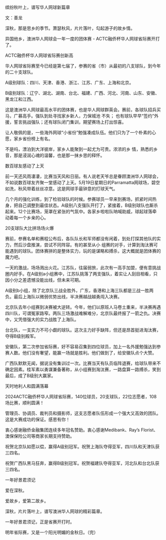 <p>缤纷秋叶上，谱写华人网球新篇章</p>

<p>文：善龙</p>

<p>深秋，那是思乡的季节。萧瑟秋风，片片落叶，勾起游子的故乡情。</p>

<p>异国他乡，澳洲华人网球会一年一度的团体赛 - ACTC融侨杯华人网球省际赛开打了。</p>

<p>ACTC融侨杯华人网球省际赛创新高</p>

<p>华人网球省际赛至今已经是第七届了，参赛的省（市）从最初的八支球队，到今年的二十支球队。</p>

<p>A级别球队：四川、天津、香港、浙江、江苏、广东、上海和北京。</p>

<p>B级别球队：辽宁、湖北、湖南、台北、福建、广西、河北、河南、山东、安徽、黑龙江和江西。</p>

<p>这是澳洲华人网球最高水平的团体赛，也是华人网球群英会。赛前，各球队招兵买马，广募高手。强队到处寻找家乡新人，力保城池
不失； 也有球队早早“签约”外援，誓言挑战强队；还有球队闭门集训，期望赛场上打出惊喜。</p>

<p>让人敬佩的是，一些海外网球“小省份”勉强凑成队伍。他们只为了一个朴素的心愿，家乡省份榜上有名。</p>

<p>不是吗，漂泊到大洋彼岸，家乡人能聚到一起尤为可贵。浓浓的乡
情，熟悉的乡音，那是浸润心魂的温馨，也是那一抹乡思的释怀。</p>

<p>数百球友感动了上天</p>

<p>前一天还风雨凄凄，比赛当天风和日丽。有人说老天爷总是眷顾澳洲华人网球会，不如说数百球友齐聚一堂感动了上天。5月19日星期日的Parramatta网球场，碧空如洗，秋风带着丝丝凉意。这是网球手最钟意的打球天气。</p>

<p>几个月的强化训练，到了检验球队的时候。参赛球员一早来到赛场，抓紧时间热身，把自己调整到最佳状态。A级别八支强队开打了，紧接着，B级别球队也厮杀起来。12个比赛场，笼罩在紧张的气氛中。各家乡啦啦队呐喊助威，球起球落牵动着每一个乡亲的心。</p>

<p>20支球队大比拼场场火爆</p>

<p>赛前，参赛名单和赛程公布后，各队队长和军师都没有闲着，到处打探其他队的实力，然后沙盘推演，尝试不同阵容。有的甚至从小
组赛的对手，计算到淘汰赛可能遇到的球队。团体赛拼的是整体实力，玩的是谋略和搏杀，这大概就是团体赛的魔力吧。</p>

<p>一天的激战，场场溅出火花。江苏队，往届弱旅，此次有一高手加盟，便有意挑战圈内好手。在A级别a小组赛中，江苏队挑落了两支强队，着实让人刮目相看，只因小分之差遗憾没能出线，但未来可期。</p>

<p>A级别b小组，除了北京队三战全胜外，广东，香港和上海三队都是三战一胜两负。最后上海队以微弱优势出线，半决赛越战越勇闯入决赛。</p>

<p>北京队去年小组赛到决赛被大逆转。今年，他们以原班人马卷土重来，半决赛再遇四川队，可谓冤家路窄。两队三场激战难解难分，北京队最终报了一箭之仇。决赛中，又凭借强大的实力战胜了上海队。</p>

<p>台北队，一支实力不可小觑的球队。这次主力好手缺阵，但还是昂首挺进淘汰赛，夺得B级别殿军。</p>

<p>安徽队，第二次参加省际赛，好不容易召集到四位球员，加上一名外援勉强达到参赛人数。他们没有奢望，能赢一场就是胜利。他们做到了，给安徽队点个大赞。</p>

<p>广西队默默无闻，据说没有集训过一次。比赛当天有队员临阵退赛，给球队带来不确定因素。桂军素以勇谋兼备著称，从小组赛到淘汰赛，一路盘算一路搏杀，笑到最后，成了B级别大赢家。</p>

<p>天时地利人和圆满落幕</p>

<p>2024ACTC融侨杯华人网球省际赛，140位球员，20支球队，22位志愿者，108场比赛，顺利圆满！</p>

<p>管理员、协调员、裁判员和摄影师，这支志愿者队伍形成一个强大又高效的团队。这是大赛成功的保证。感恩有你！</p>

<p>衷心感谢融侨金融集团连续多年冠名赞助。衷心感谢Medibank、Ray’s Florist、澳保保险公司等商家长期支持赞助。</p>

<p>祝贺北京队如愿以偿，赢得A级别冠军。祝贺上海队夺得亚军，四川队和天津队获三四名。</p>

<p>祝贺广西队黑马狂奔，赢得B级别冠军。祝贺福建队夺得亚军，河北队和台北队获三四名。</p>

<p>一年好景君须记</p>

<p>爱在深秋。</p>

<p>爱故乡，爱第二故乡。</p>

<p>深秋，片片落叶上，谱写澳洲华人网球的精彩篇章。</p>

<p>一年好景君须记，正是省赛开打时。</p>

<p>明年省际赛，又是一个阳光明媚的金秋日。（完）</p>
